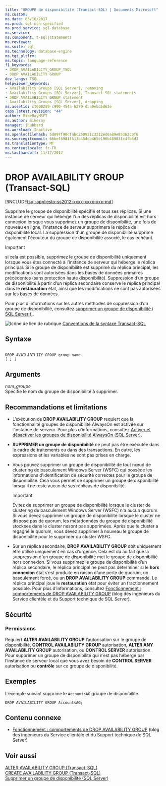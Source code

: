 ```yaml
---
title: "GROUPE de disponibilité (Transact-SQL) | Documents Microsoft"
ms.custom: 
ms.date: 03/16/2017
ms.prod: sql-non-specified
ms.prod_service: sql-database
ms.service: 
ms.component: t-sql|statements
ms.reviewer: 
ms.suite: sql
ms.technology: database-engine
ms.tgt_pltfrm: 
ms.topic: language-reference
f1_keywords:
- DROP_AVAILABILITY_GROUP_TSQL
- DROP AVAILABILITY GROUP
dev_langs: TSQL
helpviewer_keywords:
- Availability Groups [SQL Server], removing
- Availability Groups [SQL Server], Transact-SQL statements
- DROP AVAILABILITY GROUP statement
- Availability Groups [SQL Server], dropping
ms.assetid: c1600289-c990-454a-b279-dba0ebd5d63e
caps.latest.revision: "44"
author: MikeRayMSFT
ms.author: mikeray
manager: jhubbard
ms.workload: Inactive
ms.openlocfilehash: 5d097f90cfabc250921c3212ed0a89e85362c0f6
ms.sourcegitcommit: 66bef6981f613b454db465e190b489031c4fb8d3
ms.translationtype: MT
ms.contentlocale: fr-FR
ms.lasthandoff: 11/17/2017
---
```

# <a name="drop-availability-group-transact-sql"></a>DROP AVAILABILITY GROUP (Transact-SQL)
[!INCLUDE[tsql-appliesto-ss2012-xxxx-xxxx-xxx-md](../../includes/tsql-appliesto-ss2012-xxxx-xxxx-xxx-md.md)]

  Supprime le groupe de disponibilité spécifié et tous ses réplicas. Si une instance de serveur qui héberge l'un des réplicas de disponibilité est hors connexion lorsque vous supprimez un groupe de disponibilité, une fois de nouveau en ligne, l'instance de serveur supprimera le réplica de disponibilité local. La suppression d'un groupe de disponibilité supprime également l'écouteur du groupe de disponibilité associé, le cas échéant.  
  
> [!IMPORTANT]  
>  si cela est possible, supprimez le groupe de disponibilité uniquement lorsque vous êtes connecté à l'instance de serveur qui héberge le réplica principal. Si le groupe de disponibilité est supprimé du réplica principal, les modifications sont autorisées dans les bases de données primaires précédentes (sans protection haute disponibilité). Suppression d’un groupe de disponibilité à partir d’un réplica secondaire conserve le réplica principal dans le **restauration** état, ainsi que les modifications ne sont pas autorisées sur les bases de données.  
  
 Pour plus d’informations sur les autres méthodes de suppression d’un groupe de disponibilité, consultez [supprimer un groupe de disponibilité &#40; SQL Server &#41; ](../../database-engine/availability-groups/windows/remove-an-availability-group-sql-server.md).  
  
 ![Icône de lien de rubrique](../../database-engine/configure-windows/media/topic-link.gif "Icône lien de rubrique") [Conventions de la syntaxe Transact-SQL](../../t-sql/language-elements/transact-sql-syntax-conventions-transact-sql.md)  
  
## <a name="syntax"></a>Syntaxe  
  
```  
  
DROP AVAILABILITY GROUP group_name   
[ ; ]  
```  
  
## <a name="arguments"></a>Arguments  
 *nom_groupe*  
 Spécifie le nom du groupe de disponibilité à supprimer.  
  
## <a name="limitations-and-recommendations"></a>Recommandations et limitations  
  
-   L’exécution de **DROP AVAILABILITY GROUP** requiert que la fonctionnalité groupes de disponibilité AlwaysOn est activée sur l’instance de serveur. Pour plus d’informations, consultez [Activer et désactiver les groupes de disponibilité AlwaysOn &#40;SQL Server&#41;](../../database-engine/availability-groups/windows/enable-and-disable-always-on-availability-groups-sql-server.md).  
  
-   **SUPPRIMER un groupe de disponibilité** ne peut pas être exécutée dans le cadre de traitements ou dans des transactions. En outre, les expressions et les variables ne sont pas prises en charge.  
  
-   Vous pouvez supprimer un groupe de disponibilité de tout nœud de clustering de basculement Windows Server (WSFC) qui possède les informations d'identification de sécurité correctes pour le groupe de disponibilité. Cela vous permet de supprimer un groupe de disponibilité lorsqu'il ne reste aucun de ses réplicas de disponibilité.  
  
    > [!IMPORTANT]  
    >  Évitez de supprimer un groupe de disponibilité lorsque le cluster de clustering de basculement Windows Server (WSFC) n'a aucun quorum. Si vous devez supprimer un groupe de disponibilité lorsque le cluster ne dispose pas de quorum, les métadonnées du groupe de disponibilité stockées dans le cluster nesont pas supprimées. Après que le cluster a regagné le quorum, vous devez supprimer à nouveau le groupe de disponibilité pour le supprimer du cluster WSFC.  
  
-   Sur un réplica secondaire, **DROP AVAILABILITY GROUP** doit uniquement être utilisé uniquement en cas d’urgence. Cela est dû au fait que la suppression d'un groupe de disponibilité met le groupe de disponibilité hors connexion. Si vous supprimez le groupe de disponibilité d’un réplica secondaire, le réplica principal ne peut pas déterminer si le **hors connexion** état s’est produite en raison d’une perte de quorum, un basculement forcé, ou un **DROP AVAILABILITY GROUP** commande. Le réplica principal joue le **restauration** état pour éviter un fractionnement possible. Pour plus d’informations, consultez [Fonctionnement : comportements de DROP AVAILABILITY GROUP](http://blogs.msdn.com/b/psssql/archive/2012/06/13/how-it-works-drop-availability-group-behaviors.aspx) (blog des ingénieurs du Service clientèle et du Support technique de SQL Server).  
  
## <a name="security"></a>Sécurité  
  
### <a name="permissions"></a>Permissions  
 Requiert **ALTER AVAILABILITY GROUP** l’autorisation sur le groupe de disponibilité, **CONTROL AVAILABILITY GROUP** autorisation, **ALTER ANY AVAILABILITY GROUP** autorisation, ou **CONTROL SERVER** autorisation. Pour supprimer un groupe de disponibilité qui n’est pas hébergé par l’instance de serveur local que vous avez besoin de **CONTROL SERVER** autorisation ou **contrôle** sur ce groupe de disponibilité.  
  
## <a name="examples"></a>Exemples  
 L’exemple suivant supprime le `AccountsAG` groupe de disponibilité.  
  
```  
DROP AVAILABILITY GROUP AccountsAG;  
```  
  
##  <a name="RelatedContent"></a> Contenu connexe  
  
-   [Fonctionnement : comportements de DROP AVAILABILITY GROUP](http://blogs.msdn.com/b/psssql/archive/2012/06/13/how-it-works-drop-availability-group-behaviors.aspx) (blog des ingénieurs du Service clientèle et du Support technique de SQL Server)  
  
## <a name="see-also"></a>Voir aussi  
 [ALTER AVAILABILITY GROUP &#40;Transact-SQL&#41;](../../t-sql/statements/alter-availability-group-transact-sql.md)   
 [CREATE AVAILABILITY GROUP &#40;Transact-SQL&#41;](../../t-sql/statements/create-availability-group-transact-sql.md)   
 [Supprimer un groupe de disponibilité &#40;SQL Server&#41;](../../database-engine/availability-groups/windows/remove-an-availability-group-sql-server.md)  
  
  
